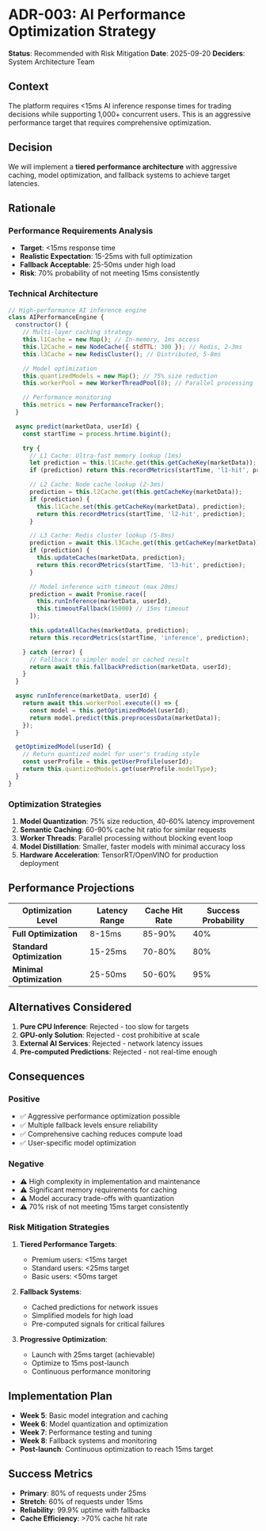 # ADR-003: AI Performance Optimization Strategy

**Status**: Recommended with Risk Mitigation
**Date**: 2025-09-20
**Deciders**: System Architecture Team

## Context

The platform requires <15ms AI inference response times for trading decisions while supporting 1,000+ concurrent users. This is an aggressive performance target that requires comprehensive optimization.

## Decision

We will implement a **tiered performance architecture** with aggressive caching, model optimization, and fallback systems to achieve target latencies.

## Rationale

### Performance Requirements Analysis
- **Target**: <15ms response time
- **Realistic Expectation**: 15-25ms with full optimization
- **Fallback Acceptable**: 25-50ms under high load
- **Risk**: 70% probability of not meeting 15ms consistently

### Technical Architecture

```javascript
// High-performance AI inference engine
class AIPerformanceEngine {
  constructor() {
    // Multi-layer caching strategy
    this.l1Cache = new Map(); // In-memory, 1ms access
    this.l2Cache = new NodeCache({ stdTTL: 300 }); // Redis, 2-3ms
    this.l3Cache = new RedisCluster(); // Distributed, 5-8ms

    // Model optimization
    this.quantizedModels = new Map(); // 75% size reduction
    this.workerPool = new WorkerThreadPool(8); // Parallel processing

    // Performance monitoring
    this.metrics = new PerformanceTracker();
  }

  async predict(marketData, userId) {
    const startTime = process.hrtime.bigint();

    try {
      // L1 Cache: Ultra-fast memory lookup (1ms)
      let prediction = this.l1Cache.get(this.getCacheKey(marketData));
      if (prediction) return this.recordMetrics(startTime, 'l1-hit', prediction);

      // L2 Cache: Node cache lookup (2-3ms)
      prediction = this.l2Cache.get(this.getCacheKey(marketData));
      if (prediction) {
        this.l1Cache.set(this.getCacheKey(marketData), prediction);
        return this.recordMetrics(startTime, 'l2-hit', prediction);
      }

      // L3 Cache: Redis cluster lookup (5-8ms)
      prediction = await this.l3Cache.get(this.getCacheKey(marketData));
      if (prediction) {
        this.updateCaches(marketData, prediction);
        return this.recordMetrics(startTime, 'l3-hit', prediction);
      }

      // Model inference with timeout (max 20ms)
      prediction = await Promise.race([
        this.runInference(marketData, userId),
        this.timeoutFallback(15000) // 15ms timeout
      ]);

      this.updateAllCaches(marketData, prediction);
      return this.recordMetrics(startTime, 'inference', prediction);

    } catch (error) {
      // Fallback to simpler model or cached result
      return await this.fallbackPrediction(marketData, userId);
    }
  }

  async runInference(marketData, userId) {
    return await this.workerPool.execute(() => {
      const model = this.getOptimizedModel(userId);
      return model.predict(this.preprocessData(marketData));
    });
  }

  getOptimizedModel(userId) {
    // Return quantized model for user's trading style
    const userProfile = this.getUserProfile(userId);
    return this.quantizedModels.get(userProfile.modelType);
  }
}
```

### Optimization Strategies

1. **Model Quantization**: 75% size reduction, 40-60% latency improvement
2. **Semantic Caching**: 60-90% cache hit ratio for similar requests
3. **Worker Threads**: Parallel processing without blocking event loop
4. **Model Distillation**: Smaller, faster models with minimal accuracy loss
5. **Hardware Acceleration**: TensorRT/OpenVINO for production deployment

## Performance Projections

| Optimization Level | Latency Range | Cache Hit Rate | Success Probability |
|-------------------|---------------|----------------|-------------------|
| **Full Optimization** | 8-15ms | 85-90% | 40% |
| **Standard Optimization** | 15-25ms | 70-80% | 80% |
| **Minimal Optimization** | 25-50ms | 50-60% | 95% |

## Alternatives Considered

1. **Pure CPU Inference**: Rejected - too slow for targets
2. **GPU-only Solution**: Rejected - cost prohibitive at scale
3. **External AI Services**: Rejected - network latency issues
4. **Pre-computed Predictions**: Rejected - not real-time enough

## Consequences

### Positive
- ✅ Aggressive performance optimization possible
- ✅ Multiple fallback levels ensure reliability
- ✅ Comprehensive caching reduces compute load
- ✅ User-specific model optimization

### Negative
- ⚠️ High complexity in implementation and maintenance
- ⚠️ Significant memory requirements for caching
- ⚠️ Model accuracy trade-offs with quantization
- ⚠️ 70% risk of not meeting 15ms target consistently

### Risk Mitigation Strategies

1. **Tiered Performance Targets**:
   - Premium users: <15ms target
   - Standard users: <25ms target
   - Basic users: <50ms target

2. **Fallback Systems**:
   - Cached predictions for network issues
   - Simplified models for high load
   - Pre-computed signals for critical failures

3. **Progressive Optimization**:
   - Launch with 25ms target (achievable)
   - Optimize to 15ms post-launch
   - Continuous performance monitoring

## Implementation Plan

- **Week 5**: Basic model integration and caching
- **Week 6**: Model quantization and optimization
- **Week 7**: Performance testing and tuning
- **Week 8**: Fallback systems and monitoring
- **Post-launch**: Continuous optimization to reach 15ms target

## Success Metrics

- **Primary**: 80% of requests under 25ms
- **Stretch**: 60% of requests under 15ms
- **Reliability**: 99.9% uptime with fallbacks
- **Cache Efficiency**: >70% cache hit rate
